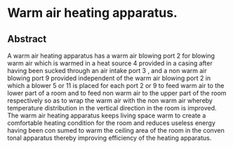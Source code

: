 # Warm air heating apparatus.

## Abstract
A warm air heating apparatus has a warm air blowing port 2 for blowing warm air which is warmed in a heat source 4 provided in a casing after having been sucked through an air intake port 3 , and a non warm air blowing port 9 provided independent of the warm air blowing port 2 in which a blower 5 or 11 is placed for each port 2 or 9 to feed warm air to the lower part of a room and to feed non warm air to the upper part of the room respectively so as to wrap the warm air with the non warm air whereby temperature distribution in the vertical direction in the room is improved. The warm air heating apparatus keeps living space warm to create a comfortable heating condition for the room and reduces useless energy having been con sumed to warm the ceiling area of the room in the conven tonal apparatus thereby improving efficiency of the heating apparatus.